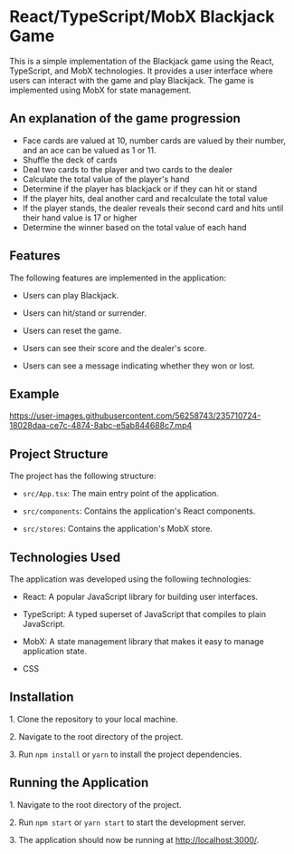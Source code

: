 # React/TypeScript/MobX Blackjack Game

This is a simple implementation of the Blackjack game using the React, TypeScript, and MobX technologies. It provides a user interface where users can interact with the game and play Blackjack. The game is implemented using MobX for state management.

## An explanation of the game progression

- Face cards are valued at 10, number cards are valued by their number, and an ace can be valued as 1 or 11.
- Shuffle the deck of cards
- Deal two cards to the player and two cards to the dealer
- Calculate the total value of the player's hand
- Determine if the player has blackjack or if they can hit or stand
- If the player hits, deal another card and recalculate the total value
- If the player stands, the dealer reveals their second card and hits until their hand value is 17 or higher
- Determine the winner based on the total value of each hand

## Features

The following features are implemented in the application:

- Users can play Blackjack.

- Users can hit/stand or surrender.

- Users can reset the game.

- Users can see their score and the dealer's score.

- Users can see a message indicating whether they won or lost.

## Example


https://user-images.githubusercontent.com/56258743/235710724-18028daa-ce7c-4874-8abc-e5ab844688c7.mp4



## Project Structure

The project has the following structure:

- `src/App.tsx`: The main entry point of the application.

- `src/components`: Contains the application's React components.

- `src/stores`: Contains the application's MobX store.

## Technologies Used

The application was developed using the following technologies:

- React: A popular JavaScript library for building user interfaces.

- TypeScript: A typed superset of JavaScript that compiles to plain JavaScript.

- MobX: A state management library that makes it easy to manage application state.

- CSS

## Installation

1\. Clone the repository to your local machine.

2\. Navigate to the root directory of the project.

3\. Run `npm install` or `yarn` to install the project dependencies.

## Running the Application

1\. Navigate to the root directory of the project.

2\. Run `npm start` or `yarn start` to start the development server.

3\. The application should now be running at <http://localhost:3000/>.
